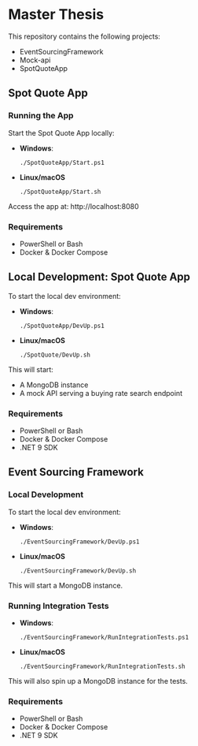 # Master Thesis

This repository contains the following projects:

- EventSourcingFramework
- Mock-api
- SpotQuoteApp

## Spot Quote App

### Running the App
Start the Spot Quote App locally:

- **Windows**:
  ```
  ./SpotQuoteApp/Start.ps1
  ```
- **Linux/macOS**
  ```
  ./SpotQuoteApp/Start.sh
  ```
  
Access the app at: http://localhost:8080

### Requirements 

- PowerShell or Bash
- Docker & Docker Compose

## Local Development: Spot Quote App

To start the local dev environment:

- **Windows**:
  ```
  ./SpotQuoteApp/DevUp.ps1
  ```
- **Linux/macOS**
  ```
  ./SpotQuote/DevUp.sh
  ```

This will start:
- A MongoDB instance
- A mock API serving a buying rate search endpoint

### Requirements
- PowerShell or Bash
- Docker & Docker Compose
- .NET 9 SDK


## Event Sourcing Framework

### Local Development

To start the local dev environment:

- **Windows**:
  ```
  ./EventSourcingFramework/DevUp.ps1
  ```
- **Linux/macOS**
  ```
  ./EventSourcingFramework/DevUp.sh
  ```

This will start a MongoDB instance.

### Running Integration Tests

- **Windows**:
  ```
  ./EventSourcingFramework/RunIntegrationTests.ps1
  ```
- **Linux/macOS**
  ```
  ./EventSourcingFramework/RunIntegrationTests.sh
  ```
  
This will also spin up a MongoDB instance for the tests.


### Requirements
- PowerShell or Bash
- Docker & Docker Compose
- .NET 9 SDK

  
